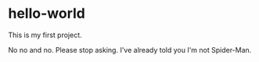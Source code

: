 # hello-world

This is my first project.

No no and no. Please stop asking. I've already told you I'm not Spider-Man.
